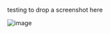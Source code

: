 testing to drop a screenshot here

![image](https://github.com/GBlanch/8-week-SQL-challenge/assets/136500426/f3077b16-1823-43b4-98c6-147b7bc97574)
